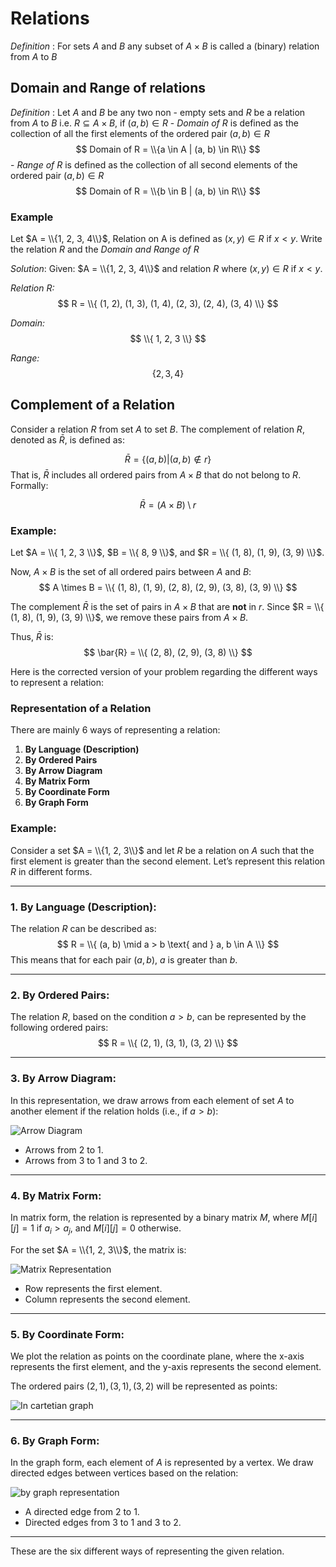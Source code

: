 # Relations

*Definition* :
For sets $A$ and $B$ any subset of $A \times B$ is called a (binary) relation from $A$ to $B$

## Domain and Range of relations
*Definition* :
Let $A$ and $B$ be any two non - empty sets and $R$ be a relation from $A$ to $B$ i.e. $R \subseteq A \times B$, if $(a, b) \in R$
    - *Domain of R* is defined as the collection of all the first elements of the ordered pair $(a, b) \in R$
$$
Domain of R = \\{a \in A | (a, b) \in R\\}
$$
    - *Range of R* is defined as the collection of all second elements of the ordered pair $(a, b) \in R$
$$
Domain of R = \\{b \in B | (a, b) \in R\\}
$$

### Example
Let $A = \\{1, 2, 3, 4\\}$, Relation on A is defined as $(x ,y) \in R$ if $x \lt y$. Write the relation $R$ and the *Domain and Range of R*

*Solution*:
Given: $A = \\{1, 2, 3, 4\\}$ and relation $R$ where $(x, y) \in R$ if $x < y$.

*Relation $R$:*
$$
R = \\{ (1, 2), (1, 3), (1, 4), (2, 3), (2, 4), (3, 4) \\}
$$

*Domain:*
$$
\\{ 1, 2, 3 \\}
$$

*Range:*
$$
\{ 2, 3, 4 \}
$$

## Complement of a Relation

Consider a relation $R$ from set $A$ to set $B$. The complement of relation $R$, denoted as $\bar{R}$,  is defined as:

$$
\bar{R} = \{ (a, b) | (a, b) \notin r \}
$$
That is, $\bar{R}$ includes all ordered pairs from $A \times B$ that do not belong to $R$. Formally:

$$
\bar{R} = (A \times B) \setminus r
$$

### Example:

Let $A = \\{ 1, 2, 3 \\}$, $B = \\{ 8, 9 \\}$, and $R = \\{ (1, 8), (1, 9), (3, 9) \\}$.

Now, $A \times B$ is the set of all ordered pairs between $A$ and $B$:
$$
A \times B = \\{ (1, 8), (1, 9), (2, 8), (2, 9), (3, 8), (3, 9) \\}
$$

The complement $\bar{R}$ is the set of pairs in $A \times B$ that are **not** in $r$. Since $R = \\{ (1, 8), (1, 9), (3, 9) \\}$, we remove these pairs from $A \times B$.

Thus, $\bar{R}$ is:
$$
\bar{R} = \\{ (2, 8), (2, 9), (3, 8) \\}
$$




Here is the corrected version of your problem regarding the different ways to represent a relation:

### Representation of a Relation
There are mainly 6 ways of representing a relation:

1. **By Language (Description)**
2. **By Ordered Pairs**
3. **By Arrow Diagram**
4. **By Matrix Form**
5. **By Coordinate Form**
6. **By Graph Form**

### Example:
Consider a set $A = \\{1, 2, 3\\}$ and let $R$ be a relation on $A$ such that the first element is greater than the second element. Let’s represent this relation $R$ in different forms.

---

### 1. **By Language (Description)**:
The relation $R$ can be described as:
$$
R = \\{ (a, b) \mid a > b \text{ and } a, b \in A \\}
$$
This means that for each pair $(a, b)$, $a$ is greater than $b$.

---

### 2. **By Ordered Pairs**:
The relation $R$, based on the condition $a > b$, can be represented by the following ordered pairs:
$$
R = \\{ (2, 1), (3, 1), (3, 2) \\}
$$

---

### 3. **By Arrow Diagram**:
In this representation, we draw arrows from each element of set $A$ to another element if the relation holds (i.e., if $a > b$):

![Arrow Diagram](https://lh3.googleusercontent.com/d/1TtynjLc43tLc531_pLd41cCcaQvdzPzf)

- Arrows from 2 to 1.
- Arrows from 3 to 1 and 3 to 2.

---

### 4. **By Matrix Form**:
In matrix form, the relation is represented by a binary matrix $M$, where $M[i][j] = 1$ if $a_i > a_j$, and $M[i][j] = 0$ otherwise.

For the set $A = \\{1, 2, 3\\}$, the matrix is:

![Matrix Representation](https://lh3.googleusercontent.com/d/1ok0kAd0MR6cA1Okt2wCWJLg-9Z5tVvzx)

- Row represents the first element.
- Column represents the second element.

---

### 5. **By Coordinate Form**:
We plot the relation as points on the coordinate plane, where the x-axis represents the first element, and the y-axis represents the second element.

The ordered pairs $(2, 1), (3, 1), (3, 2)$ will be represented as points:

![In cartetian graph](https://lh3.googleusercontent.com/d/1mmpa2Vr0YL6P8Y2c8V-M20pSYFUq9c4z)

---

### 6. **By Graph Form**:
In the graph form, each element of $A$ is represented by a vertex. We draw directed edges between vertices based on the relation:

![by graph representation](https://lh3.googleusercontent.com/d/1j9G-n76RTJh_rdDeB7YlcRbvoOvxmkjk)

- A directed edge from 2 to 1.
- Directed edges from 3 to 1 and 3 to 2.

---

These are the six different ways of representing the given relation.

